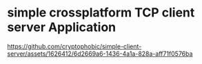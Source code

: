 # simple crossplatform TCP client server Application

https://github.com/cryptophobic/simple-client-server/assets/1626412/6d2669a6-1436-4a1a-828a-aff71f0576ba

